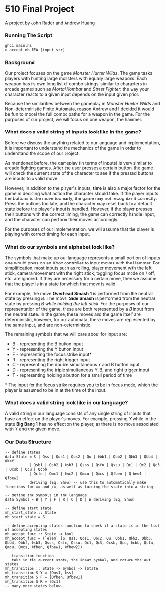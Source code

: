 # 510 Final Project
A project by John Rader and Andrew Huang

### Running The Script

```
ghci main.hs
> accept mh_NFA [input_str]
```

### Background

Our project focuses on the game *Monster Hunter Wilds*.
The game tasks players with hunting large monsters with equally large weapons.
Each weapon has its own long list of combo strings, similar to characters in arcade games such as *Mortal Kombat* and *Street Fighter*: the way your character reacts to a given input depends on the input given prior.

Because the similarities between the gameplay in *Monster Hunter Wilds* and Non-deterministic Finite Automata, reason Andrew and I decided it would be fun to model the full combo paths for a weapon in the game.
For the purposes of our project, we will focus on one weapon, the hammer.

### What does a valid string of inputs look like in the game?

Before we discuss the anything related to our language and implementation, it is important to understand the mechanics of the game in order to understand the scope of our project.

As mentioned before, the gameplay (in terms of inputs) is very similar to arcade fighting games.
After the user presses a certain button, the game will check the current state of the character to see if the pressed buttons are inputs to a valid move.

However, in addition to the player's inputs, **time** is also a major factor for the game in deciding what action the character should take.
If the player inputs the buttons to the move too early, the game may not recognize it correctly.
Press the buttons too late, and the character may reset back to a default state before the player's input is handled.
However, if the player presses their buttons with the correct timing, the game can correctly handle input, and the character can perform their moves accordingly.

For the purposes of our implementation, we will assume that the player is playing with correct timing for each input.

### What do our symbols and alphabet look like?

The symbols that make up our language represents a small portion of inputs one would press on an Xbox controller to input moves with the Hammer.
For simplification, most inputs such as rolling, player movement with the left stick, camera movement with the right stick, toggling focus mode on / off, etc. are ignored.
If they are necessary for a certain move, then we assume that the player is in a state for which that move is valid.

For example, the move **Overhead Smash 1** is performed from the neutral state by pressing *B*.
The move, **Side Smash** is performed from the neutral state by pressing *B* *while holding the left stick*.
For the purposes of our representation of the game, these are both represented by a *B* input from the neutral state.
In the game, these moves and the game itself are deterministic, however, for our automata, these moves are represented by the same input, and are non-deterministic.

The remaining symbols that we will care about for input are:

* B - representing the B button input
* Y - representing the Y button input
* F - representing the focus strike input*
* R - representing the right trigger input
* C - representing the double simultaneous Y and B button input
* D - representing the triple simultaneous Y, B, and right trigger input
* T - representing holding a button for a small period of time

\* The input for the focus strike requires you to be in focus mode, which the player is assumed to be in at the time of the input.

### What does a valid string look like in our language?

A valid string in our language consists of any single string of inputs that have an effect on the player's moves.
For example, pressing *Y* while in the state **Big Bang 1** has no effect on the player, as there is no move associated with *Y* and the given move.

### Our Data Structure

```
-- define states
data State = S | Qss | Qos1 | Qos2 | Qu | Qbb1 | Qbb2 | Qbb3 | Qbb4 | Qbbf 
           | Qsb1 | Qsb2 | Qsb3 | Qsss | Qsfu | Qssu | Qc1 | Qc2 | Qc3 | Qcsb | Qcu | Qcbb 
           | Qcfu | Qmc1 | Qmc2 | Qmcu | Qmcs | Qfben | Qfbew1 | Qfbew2
           deriving (Eq, Show) -- use this to automatically make functions for == and /=, as well as turning the state into a string

-- define the symbols in the language
data Symbol = B | Y | F | R | C | D | W deriving (Eq, Show)

-- define start state
mh_start_state :: State
mh_start_state = S

-- define accepting states function to check if a state is in the list of accepting states
mh_accept_func :: State -> Bool
mh_accept_func = (`elem` [S, Qss, Qos1, Qos2, Qu, Qbb1, Qbb2, Qbb3, Qbb4, Qbbf, Qsb3, Qsss, Qsfu, Qssu, Qc1, Qc3, Qcsb, Qcu, Qcbb, Qcfu, Qmcu, Qmcs, Qfben, Qfbew1, Qfbew2])

-- transition function
-- take in the current state, the input symbol, and return the out states
mh_transition :: State -> Symbol -> [State]
mh_transition S Y = [Qos1, Qss]
mh_transition S F = [Qfben, Qfbew1]
mh_transition S R = [Qc1]
-- many more states below...
```

